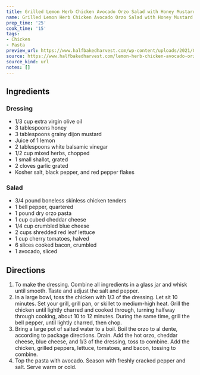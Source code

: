 ```yaml
---
title: Grilled Lemon Herb Chicken Avocado Orzo Salad with Honey Mustard Bacon Dressing
name: Grilled Lemon Herb Chicken Avocado Orzo Salad with Honey Mustard Bacon Dressing
prep_time: '25'
cook_time: '15'
tags:
- Chicken
- Pasta
preview_url: https://www.halfbakedharvest.com/wp-content/uploads/2021/06/Grilled-Lemon-Herb-Chicken-Avocado-Orzo-Salad-with-Honey-Mustard-Bacon-Dressing-8-2048x1365.jpg
source: https://www.halfbakedharvest.com/lemon-herb-chicken-avocado-orzo-salad/
source_kind: url
notes: []
---
```


## Ingredients
### Dressing
- 1/3 cup extra virgin olive oil
- 3 tablespoons honey
- 3 tablespoons grainy dijon mustard
- Juice of 1 lemon
- 2 tablespoons white balsamic vinegar
- 1/2 cup mixed herbs, chopped
- 1  small shallot, grated
- 2 cloves garlic grated
- Kosher salt, black pepper, and red pepper flakes

### Salad
- 3/4 pound boneless skinless chicken tenders
- 1  bell pepper, quartered
- 1 pound dry orzo pasta
- 1 cup cubed cheddar cheese
- 1/4 cup crumbled blue cheese
- 2 cups shredded red leaf lettuce
- 1 cup cherry tomatoes, halved
- 6 slices cooked bacon, crumbled
- 1  avocado, sliced


## Directions
1. To make the dressing. Combine all ingredients in a glass jar and whisk until smooth. Taste and adjust the salt and pepper.
2. In a large bowl, toss the chicken with 1/3 of the dressing. Let sit 10 minutes. Set your grill, grill pan, or skillet to medium-high heat. Grill the chicken until lightly charred and cooked through, turning halfway through cooking, about 10 to 12 minutes. During the same time, grill the bell pepper, until lightly charred, then chop.
3. Bring a large pot of salted water to a boil. Boil the orzo to al dente, according to package directions. Drain. Add the hot orzo, cheddar cheese, blue cheese, and 1/3 of the dressing, toss to combine. Add the chicken, grilled peppers, lettuce, tomatoes, and bacon, tossing to combine.
4. Top the pasta with avocado. Season with freshly cracked pepper and salt. Serve warm or cold.

